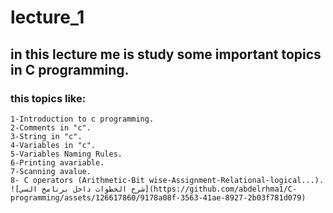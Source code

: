 # lecture_1 
## in this lecture me is study some important  topics in C programming.
### this topics like:
    1-Introduction to c programming.
    2-Comments in "c".
    3-String in "c".
    4-Variables in "c".
    5-Variables Naming Rules.
    6-Printing avariable.
    7-Scanning avalue.
    8- C operators (Arithmetic-Bit wise-Assignment-Relational-logical...).
    ![شرح الخطوات داخل برنامج السي](https://github.com/abdelrhma1/C-programming/assets/126617860/9178a08f-3563-41ae-8927-2b03f781d079)

    
